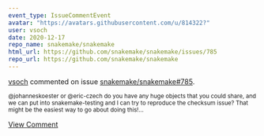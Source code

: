 ```yaml
---
event_type: IssueCommentEvent
avatar: "https://avatars.githubusercontent.com/u/814322?"
user: vsoch
date: 2020-12-17
repo_name: snakemake/snakemake
html_url: https://github.com/snakemake/snakemake/issues/785
repo_url: https://github.com/snakemake/snakemake
---
```


<a href='https://github.com/vsoch' target='_blank'>vsoch</a> commented on issue <a href='https://github.com/snakemake/snakemake/issues/785' target='_blank'>snakemake/snakemake#785</a>.

<small>@johanneskoester or @eric-czech do you have any huge objects that you could share, and we can put into snakemake-testing and I can try to reproduce the checksum issue? That might be the easiest way to go about doing this!...</small>

<a href='https://github.com/snakemake/snakemake/issues/785' target='_blank'>View Comment</a>